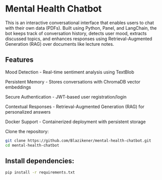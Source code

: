 # Mental Health Chatbot
This is an interactive conversational interface that enables users to chat with their own data (PDFs). Built using Python, Panel, and LangChain, the bot keeps track of conversation history, detects user mood, extracts discussed topics, and enhances responses using Retrieval-Augmented Generation (RAG) over documents like lecture notes.

## Features
Mood Detection - Real-time sentiment analysis using TextBlob

Persistent Memory - Stores conversations with ChromaDB vector embeddings

Secure Authentication - JWT-based user registration/login

Contextual Responses - Retrieval-Augmented Generation (RAG) for personalized answers

Docker Support - Containerized deployment with persistent storage

Clone the repository:
```bash
git clone https://github.com/Blazikener/mental-health-chatbot.git
cd mental-health-chatbot
```

## Install dependencies:

```bash
pip install -r requirements.txt
```
